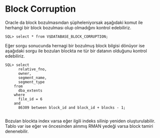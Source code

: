 
# Block Corruption

Oracle da block bozulmasından şüpheleniyorsak aşağıdaki komut ile herhangi bir block bozulması olup olmadığını kontrol edebiliriz.

```
SQL> select * from V$DATABASE_BLOCK_CORRUPTION;

``` 

Eğer sorgu sonucunda hernagi bir bozulmuş block bilgisi dönüyor ise aşağıdaki sorgu ile bozulan blockta ne tür bir datanın olduğunu kontrol edebiliriz.


```
SQL> select 
      relative_fno, 
      owner, 
      segment_name, 
      segment_type
    from 
      dba_extents
    where 
      file_id = 6
    and 
      86309 between block_id and block_id + blocks - 1;
      
``` 

Bozulan blockta index varsa eğer ilgili indeks silinip yeniden oluşturulabilir. Tablo var ise eğer ve öncesinden alınmış RMAN yedeği varsa block tamiri denenebilir.
